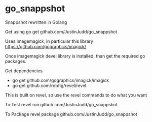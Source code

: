 go_snappshot
============

Snappshot rewritten in Golang

Get using 
go get github.com/JustinJudd/go_snappshot

Uses imagemagick, in particular this library https://github.com/gographics/imagick/

Once imagemagick devel library is installed, than get the required go packages.


Get dependencies 
 * go get github.com/gographics/imagick/imagick
 * go get github.com/robfig/revel/revel
 
This is built on revel, so use the revel commands to do what you want

To Test
  revel run github.com/JustinJudd/go_snappshot

To Package
  revel package github.com/JustinJudd/go_snappshot
